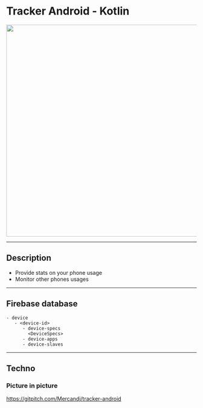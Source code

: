 # Tracker Android - Kotlin

<p align="center">
	<a margin="20px 0" href="https://github.com/Mercandj/tracker-android">
		<img  src="https://raw.github.com/Mercandj/tracker-android/master/config/icon.png" width="560" />
	</a>
</p>

----

## Description

* Provide stats on your phone usage
* Monitor other phones usages

----

## Firebase database

```
- device
   - <device-id>
      - device-specs
        <DeviceSpecs>
      - device-apps
      - device-slaves
```

----

## Techno

### Picture in picture

https://gitpitch.com/Mercandj/tracker-android


